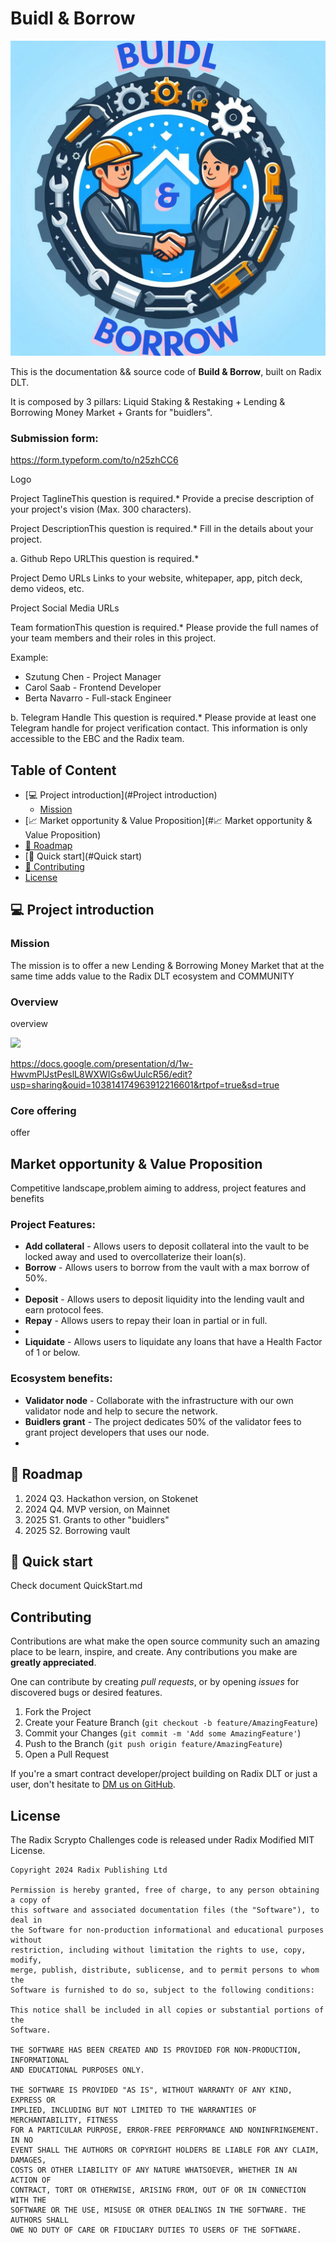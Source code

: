 # Buidl & Borrow

![](./Buidl_n_borrow_logo.png)

This is the documentation && source code of **Build & Borrow**, built on Radix DLT.

It is composed by 3 pillars: Liquid Staking & Restaking + Lending & Borrowing Money Market + Grants for "buidlers".

### Submission form:

https://form.typeform.com/to/n25zhCC6

Logo

Project TaglineThis question is required.*
Provide a precise description of your project's vision (Max. 300 characters).

Project DescriptionThis question is required.*
Fill in the details about your project.

a.
Github Repo URLThis question is required.*

Project Demo URLs
Links to your website, whitepaper, app, pitch deck, demo videos, etc.

Project Social Media URLs

Team formationThis question is required.*
Please provide the full names of your team members and their roles in this project.

Example:
- Szutung Chen - Project Manager
- Carol Saab - Frontend Developer
- Berta Navarro - Full-stack Engineer

b.
Telegram Handle This question is required.*
Please provide at least one Telegram handle for project verification contact. This information is only accessible to the EBC and the Radix team.


## Table of Content

  * [💻 Project introduction](#Project introduction)
     + [Mission](#Mission)
  * [📈 Market opportunity & Value Proposition](#📈 Market opportunity & Value Proposition)
  * [📆 Roadmap](#Roadmap)
  * [🚀 Quick start](#Quick start)
  * [👥 Contributing](#Contributing)
  * [License](#license)
    
## 💻 Project introduction

### Mission

The mission is to offer a new Lending & Borrowing Money Market that at the same time adds value to the Radix DLT ecosystem and COMMUNITY

### Overview

overview

![](./Buidl_n_borrow_process.png.png)

https://docs.google.com/presentation/d/1w-HwvmPlJstPeslL8WXWIGs6wUulcR56/edit?usp=sharing&ouid=103814174963912216601&rtpof=true&sd=true


### Core offering

offer

## Market opportunity & Value Proposition

Competitive landscape,problem aiming to address, project features and benefits

### Project Features:

* **Add collateral** - Allows users to deposit collateral into the vault to be locked away and used to overcollaterize their loan(s).
* **Borrow** - Allows users to borrow from the vault with a max borrow of 50%.
* 
* **Deposit** - Allows users to deposit liquidity into the lending vault and earn protocol fees.
* **Repay** - Allows users to repay their loan in partial or in full.
* 
* **Liquidate** - Allows users to liquidate any loans that have a Health Factor of 1 or below.

### Ecosystem benefits:
* **Validator node** - Collaborate with the infrastructure with our own validator node and help to secure the network.
* **Buidlers grant** - The project dedicates 50% of the validator fees to grant project developers that uses our node.
* 
## 📆 Roadmap

1. 2024 Q3. Hackathon version, on Stokenet
2. 2024 Q4. MVP version, on Mainnet
3. 2025 S1. Grants to other "buidlers"
4. 2025 S2. Borrowing vault

## 🚀 Quick start

Check document QuickStart.md

## Contributing

Contributions are what make the open source community such an amazing place to be learn, inspire, and create. Any contributions you make are **greatly appreciated**.

One can contribute by creating _pull requests_, or by opening _issues_ for discovered bugs or desired features.

1. Fork the Project
2. Create your Feature Branch (`git checkout -b feature/AmazingFeature`)
3. Commit your Changes (`git commit -m 'Add some AmazingFeature'`)
4. Push to the Branch (`git push origin feature/AmazingFeature`)
5. Open a Pull Request

If you're a smart contract developer/project building on Radix DLT or just a user, don't hesitate to [DM us on GitHub]([https://github.com/IvanBodnarash/buidl-n-borrow-dapp]).

## License

The Radix Scrypto Challenges code is released under Radix Modified MIT License.

    Copyright 2024 Radix Publishing Ltd

    Permission is hereby granted, free of charge, to any person obtaining a copy of
    this software and associated documentation files (the "Software"), to deal in
    the Software for non-production informational and educational purposes without
    restriction, including without limitation the rights to use, copy, modify,
    merge, publish, distribute, sublicense, and to permit persons to whom the
    Software is furnished to do so, subject to the following conditions:

    This notice shall be included in all copies or substantial portions of the
    Software.

    THE SOFTWARE HAS BEEN CREATED AND IS PROVIDED FOR NON-PRODUCTION, INFORMATIONAL
    AND EDUCATIONAL PURPOSES ONLY.

    THE SOFTWARE IS PROVIDED "AS IS", WITHOUT WARRANTY OF ANY KIND, EXPRESS OR
    IMPLIED, INCLUDING BUT NOT LIMITED TO THE WARRANTIES OF MERCHANTABILITY, FITNESS
    FOR A PARTICULAR PURPOSE, ERROR-FREE PERFORMANCE AND NONINFRINGEMENT. IN NO
    EVENT SHALL THE AUTHORS OR COPYRIGHT HOLDERS BE LIABLE FOR ANY CLAIM, DAMAGES,
    COSTS OR OTHER LIABILITY OF ANY NATURE WHATSOEVER, WHETHER IN AN ACTION OF
    CONTRACT, TORT OR OTHERWISE, ARISING FROM, OUT OF OR IN CONNECTION WITH THE
    SOFTWARE OR THE USE, MISUSE OR OTHER DEALINGS IN THE SOFTWARE. THE AUTHORS SHALL
    OWE NO DUTY OF CARE OR FIDUCIARY DUTIES TO USERS OF THE SOFTWARE.



